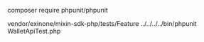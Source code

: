 composer require phpunit/phpunit

vendor/exinone/mixin-sdk-php/tests/Feature
../../../../bin/phpunit WalletApiTest.php
